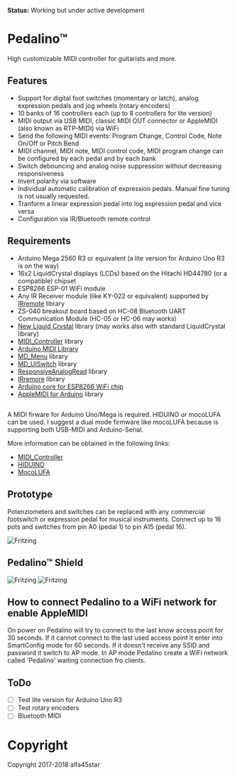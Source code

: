 **Status:** Working but under active development

# Pedalino™
High customizable MIDI controller for guitarists and more.

## Features
- Support for digital foot switches (momentary or latch), analog expression pedals and jog wheels (rotary encoders)
- 10 banks of 16 controllers each (up to 8 controllers for lite version)
- MIDI output via USB MIDI, classic MIDI OUT connector or AppleMIDI (also known as RTP-MIDI) via WiFi
- Send the following MIDI events: Program Change, Control Code, Note On/Off or Pitch Bend
- MIDI channel, MIDI note, MIDI control code, MIDI program change can be configured by each pedal and by each bank
- Switch debouncing and analog noise suppression without decreasing responsiveness
- Invert polarity via software
- Individual automatic calibration of expression pedals. Manual fine tuning is not usually requested.
- Tranform a linear expression pedal into log expression pedal and vice versa
- Configuration via IR/Bluetooth remote control

## Requirements
- Arduino Mega 2560 R3 or equivalent (a lite version for Arduino Uno R3 is on the way)
- 16x2 LiquidCrystal displays (LCDs) based on the Hitachi HD44780 (or a compatible) chipset
- ESP8266 ESP-01 WiFi module
- Any IR Receiver module (like KY-022 or equivalent) supported by [IRremote](https://github.com/z3t0/Arduino-IRremote) library
- ZS-040 breakout board based on HC-08 Bluetooth UART Communication Module (HC-05 or HC-06 may works)
- [New Liquid Crystal](https://bitbucket.org/fmalpartida/new-liquidcrystal/wiki/Home) library (may works also with standard LiquidCrystal library)
- [MIDI_Controller](https://github.com/alf45tar/MIDI_controller) library
- [Arduino MIDI Library](https://github.com/FortySevenEffects/arduino_midi_library)
- [MD_Menu](https://github.com/MajicDesigns/MD_Menu) library
- [MD_UISwitch](https://github.com/MajicDesigns/MD_UISwitch) library
- [ResponsiveAnalogRead](https://github.com/dxinteractive/ResponsiveAnalogRead) library
- [IRremore](https://github.com/z3t0/Arduino-IRremote) library
- [Arduino core for ESP8266 WiFi chip](https://github.com/esp8266/Arduino)
- [AppleMIDI for Arduino](https://github.com/lathoub/Arduino-AppleMIDI-Library) library

## 

A MIDI firware for Arduino Uno/Mega is required. HIDUINO or mocoLUFA can be used.
I suggest a dual mode firmware like mocoLUFA because is supporting both USB-MIDI and Arduino-Serial.

More information can be obtained in the following links:
- [MIDI_Controller](https://github.com/tttapa/MIDI_controller)
- [HIDUINO](https://github.com/ddiakopoulos/hiduino)
- [MocoLUFA](https://github.com/kuwatay/mocolufa)

## Prototype

Potenziometers and switches can be replaced with any commercial footswitch or expression pedal for musical instruments.
Connect up to 16 pots and switches from pin A0 (pedal 1) to pin A15 (pedal 16).

![Fritzing](https://github.com/alf45tar/Pedalino/blob/master/Pedalino_bb.png)

## Pedalino™ Shield
![Fritzing](https://github.com/alf45tar/Pedalino/blob/master/PedalinoShield_bb.png)
![Fritzing](https://github.com/alf45tar/Pedalino/blob/master/PedalinoShield_pcb.png)

## How to connect Pedalino to a WiFi network for enable AppleMIDI

On power on Pedalino will try to connect to the last know access point for 30 seconds. If it cannot connect to the last used access point it enter into SmartConfig mode for 60 seconds. If it doesn't receive any SSID and password it switch to AP mode. In AP mode Pedalino create a WiFi network called 'Pedalino' waiting connection fro clients.

## ToDo

- [ ] Test lite version for Arduino Uno R3
- [ ] Test rotary encoders
- [ ] Bluetooth MIDI

# Copyright
Copyright 2017-2018 alfa45star
